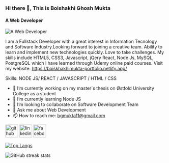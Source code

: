 ### Hi there 👋, This is Boishakhi Ghosh Mukta
#### A Web Developer
![A Web Developer](https://media.licdn.com/dms/image/D5616AQEkGgCWXRVW2Q/profile-displaybackgroundimage-shrink_200_800/0/1674485874284?e=1715817600&v=beta&t=oJbvGK77yL5kg7B68ZrlLY0pVniXt9RYXWZIZI9i2m0)

I am a Fullstack Developer with a great interest in Information Tecnology and Software Industry.Looking forward to joining a creative team. Ability to learn and implement new technologies quickly. Love to take challenges. My skills include HTML5, CSS3, Javascript, jQery React, Node Js, MySQL, PostgreSQL which i have learned through Udemy online paid courses.
Visit my website: https://boiskhakhimukta-portfolio.netlify.app/

Skills: NODE JS/ REACT / JAVASCRIPT / HTML / CSS

- 🔭 I’m currently working on my master`s thesis on Østfold University College as a student 
- 🌱 I’m currently learning Node JS 
- 👯 I’m looking to collaborate on Software Development Team 
- 💬 Ask me about Web Development 
- 📫 How to reach me: bgmukta11@gmail.com 


[<img src='https://cdn.jsdelivr.net/npm/simple-icons@3.0.1/icons/github.svg' alt='github' height='40'>](https://github.com/Boishakhi11)  [<img src='https://cdn.jsdelivr.net/npm/simple-icons@3.0.1/icons/linkedin.svg' alt='linkedin' height='40'>](https://www.linkedin.com/in/boishakhimukta/)  [<img src='https://cdn.jsdelivr.net/npm/simple-icons@3.0.1/icons/facebook.svg' alt='facebook' height='40'>](https://www.facebook.com/mukta.ghosh.9212)  

[![Top Langs](https://github-readme-stats.vercel.app/api/top-langs/?username=Boishakhi11)](https://github.com/anuraghazra/github-readme-stats)



![GitHub streak stats](https://streak-stats.demolab.com/?user=Boishakhi11)  


